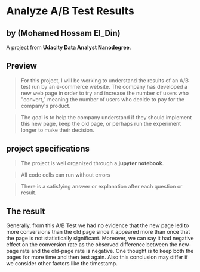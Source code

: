 # Analyze A/B Test Results
## by (Mohamed Hossam El_Din)

A project from **Udacity Data Analyst Nanodegree**.


## Preview

>For this project, I will be working to understand the results of an A/B test run by an e-commerce website. The company has developed a new web page in order to try and increase the number of users who "convert," meaning the number of users who decide to pay for the company's product.

>The goal is to help the company understand if they should implement this new page, keep the old page, or perhaps run the experiment longer to make their decision.



## project specifications


>The project is well organized through a **jupyter notebook**.

>All code cells can run without errors

>There is a satisfying answer or explanation after each question or result.


## The result

Generally, from this A/B Test we had no evidence that the new page led to more conversions than the old page since it appeared more than once that the page is not statistically significant. Moreover, we can say it had negative effect on the conversion rate as the observed difference between the new-page rate and the old-page rate is negative. One thought is to keep both the pages for more time and then test again. Also this conclusion may differ if we consider other factors like the timestamp.
